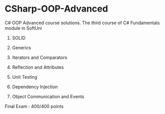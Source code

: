 # CSharp-OOP-Advanced
C# OOP Advanced course solutions. The third course of C# Fundamentals module in SoftUni

1. SOLID

2. Generics

3. Iterators and Comparators

4. Reflection and Attributes

5. Unit Testing

6. Dependency Injection

7. Object Communication and Events

  Final Exam : 400/400 points

